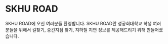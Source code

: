 <h1>SKHU ROAD</h1>
SKHU ROAD에 오신 여러분들 환영합니다.
SKHU ROAD란 성공회대학교 학생 여러분들을 위해서 길찾기, 중간지점 찾기, 지하철 지연 정보를 제공해드리기 위해 만들어졌습니다.

